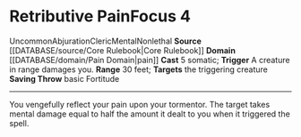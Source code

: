 ﻿---
actions: '[reaction]'
area: null
bloodline: null
component:
- Somatic
cost: null
deity: null
domain:
- '[[DATABASE/domain/Pain Domain|Pain]]'
duration: null
element: null
heighten: null
heighten_level: '4'
id: '447'
lesson: null
level: '4'
mystery: null
name: Retributive Pain
patron_theme: null
range: 30 feet
rarity: Uncommon
requirement: null
rus_type_level: null
saving_throw: basicFortitude
school: Abjuration
source: '[[DATABASE/source/Core Rulebook|Core Rulebook]]'
target: the triggering creature
tradition: null
trait:
- '[[DATABASE/trait/Abjuration|Abjuration]]'
- '[[DATABASE/trait/Cleric|Cleric]]'
- '[[DATABASE/trait/Mental|Mental]]'
- '[[DATABASE/trait/Nonlethal|Nonlethal]]'
- '[[DATABASE/trait/Uncommon|Uncommon]]'
trigger: A creature in range damages you.
type: Focus

---
# Retributive Pain<span class="item-type">Focus 4</span>

<span class="trait-uncommon item-trait">Uncommon</span><span class="item-trait">Abjuration</span><span class="item-trait">Cleric</span><span class="item-trait">Mental</span><span class="item-trait">Nonlethal</span>
**Source** [[DATABASE/source/Core Rulebook|Core Rulebook]] 
**Domain** [[DATABASE/domain/Pain Domain|pain]]
**Cast** <span class="action-icon">5</span> somatic; **Trigger** A creature in range damages you.
**Range** 30 feet; **Targets** the triggering creature
**Saving Throw** basic Fortitude

---
You vengefully reflect your pain upon your tormentor. The target takes mental damage equal to half the amount it dealt to you when it triggered the spell.